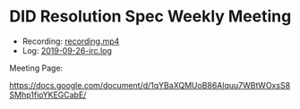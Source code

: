 # DID Resolution Spec Weekly Meeting

* Recording: [recording.mp4](recording.mp4)
* Log: [2019-09-26-irc.log](2019-09-26-irc.log)

Meeting Page:

https://docs.google.com/document/d/1qYBaXQMUoB86Alquu7WBtWOxsS8SMhp1fioYKEGCabE/
